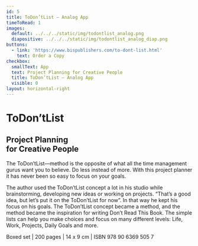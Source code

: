 ```yaml
---
id: 5
title: ToDon’tList — Analog App
timeToRead: 1
images:
  default: ../../../static/img/todontlist_analog.png
  diapositive: ../../../static/img/todontlist_analog_diap.png
buttons:
  - link: 'https://www.bispublishers.com/to-dont-list.html'
    text: Order a Copy
checkbox:
  smallText: App
  text: Project Planning for Creative People
  title: ToDon’tList — Analog App
  visible: 0
layout: horizontal-right
---
```


# To&#8203;Don’t&#8203;List

## Project Planning<br/>for Creative People

The ToDon’tList—method is the opposite of what all the time management gurus want you to believe. Do less instead of more. With this project planner it has never been so easy to focus on your goals. 

The author used the ToDon’tList concept a lot in his studio while brainstorming, developing new ideas or working on projects. “That’s a good idea, but let’s put it on the ToDon’tList for now”. In that way he kept his focus on his goals. The ToDon’tList concept became a method, and the method became the inspiration for writing Don’t Read This Book. 
The simple lists can help you make choices and focus on many different levels: Life, Work, Projects, Daily Goals and more.

Boxed set | 200 pages | 14 x 9 cm | ISBN 978 90 6369 505 7
